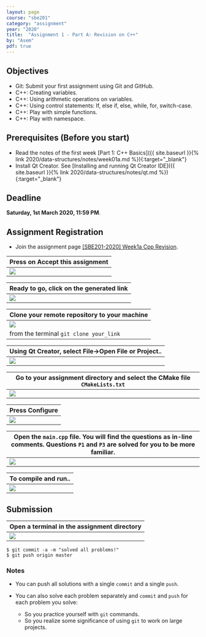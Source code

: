```yaml
---
layout: page
course: "sbe201"
category: "assignment"
year: "2020"
title:  "Assignment 1 - Part A: Revision on C++"
by: "Asem"
pdf: true
---
```



## Objectives

* Git: Submit your first assignment using Git and GitHub.
* C++: Creating variables.
* C++: Using arithmetic operations on variables.
* C++: Using control statements: If, else if, else, while, for, switch-case.
* C++: Play with simple functions.
* C++: Play with namespace.

## Prerequisites (Before you start)

* Read the notes of the first week [Part 1: C++ Basics]({{ site.baseurl }}{% link 2020/data-structures/notes/week01a.md %}){:target="_blank"} 
* Install Qt Creator. See [Installing and running Qt Creator IDE]({{ site.baseurl }}{% link 2020/data-structures/notes/qt.md %}){:target="_blank"}

## Deadline

**Saturday, 1st March 2020, 11:59 PM**.

## Assignment Registration

* Join the assignment page [\[SBE201-2020\] Week1a Cpp Revision](https://classroom.github.com/a/-X2Q48Jz). 

| Press on **Accept this assignment** |
|----|
| ![](a1.png) |


| Ready to go, click on the generated link |
|---|
| ![](a2.png) |


| Clone your remote repository to your machine |
|-----|
| ![](a3.png) |
| from the terminal `git clone your_link` |



| Using Qt Creator, select **File->Open File or Project..** |
|-----|
| ![](qt1.png) |

| Go to your assignment directory and select the CMake file `CMakeLists.txt` |
|-----|
| ![](qt2.png) |

| Press **Configure** |
|-----|
| ![](qt3.png) |

| Open the `main.cpp` file. You will find the questions as in-line comments. Questions `P1` and `P3` are solved for you to be more familiar. |
|-----|
| ![](qt4.png) |

| To compile and run..  |
|-----|
| ![](qt5.png) |


## Submission

| Open a terminal in the assignment directory |
|---|
| ![](submit.png)  |

```terminal
$ git commit -a -m "solved all problems!"
$ git push origin master
```

<div class="alert alert-primary" markdown="1" role="alert">

### <i class="fas fa-info-circle"></i> Notes

* You can push all solutions with a single `commit` and a single `push`.
* You can also solve each problem separately and `commit` and `push` for each problem you solve:

  * So you practice yourself with `git` commands.
  * So you realize some significance of using `git` to work on large projects.

</div>


